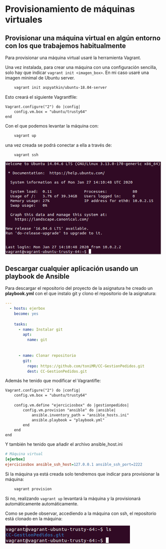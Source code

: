 # Provisionamiento de máquinas virtuales

## Provisionar una máquina virtual en algún entorno con los que trabajemos habitualmente

Para provisionar una máquina virtual usaré la herramienta Vagrant.

Una vez instalada, para crear una máquina con una configuración sencilla, solo hay que indicar `vagrant init <imagen_box>`. En mi caso usaré una
imagen minimal de Ubuntu server.

```bash
    vagrant init aspyatkin/ubuntu-18.04-server
```

Esto creará el siguiente Vagrantfile:

```vagrantfile
Vagrant.configure("2") do |config|
    config.vm.box = "ubuntu/trusty64"
end
```

Con el que podemos levantar la máquina con:

```bash
    vagrant up
```

una vez creada se podrá conectar a ella a través de:

```bash
    vagrant ssh
```

![vagrant ssh](doc/img/provisionamiento/vagrant-ssh.png)

## Descargar cualquier aplicación usando un playbook de Ansible

Para descargar el repositorio del proyecto de la asignatura he creado un **playbook.yml** con el que
instalo git y clono el repositorio de la asignatura:

```yml
---
  - hosts: ejerbox
    become: yes
  
    tasks:
      - name: Instalar git
        apt:
          name: git
  
  
      - name: Clonar repositorio
        git:
          repo: https://github.com/toniMR/CC-GestionPedidos.git
          dest: CC-GestionPedidos.git
```

Además he tenido que modificar el Vagrantifle:

```vagrantfile
Vagrant.configure("2") do |config|
    config.vm.box = "ubuntu/trusty64"

    config.vm.define "ejerciciosbox" do |gestionpedidos|
        config.vm.provision "ansible" do |ansible|
            ansible.inventory_path = "ansible_hosts.ini"
            ansible.playbook = "playbook.yml"
        end
    end
end
```

Y también he tenido que añadir el archivo ansible_host.ini

```ini
# Máquina virtual
[ejerbox]
ejerciciosbox ansible_ssh_host=127.0.0.1 ansible_ssh_port=2222
```

Si la máquina ya está creada solo tendremos que indicar para provisionar la máquina:

```bash
    vagrant provision
```

Si no, realizando `vagrant up` levantará la máquina y la provisionará automáticamente automáticamente.

Como se puede observar, accediendo a la máquina con ssh, el repositorio está clonado en la máquina:

![vagrant ssh](doc/img/provisionamiento/clone.png)